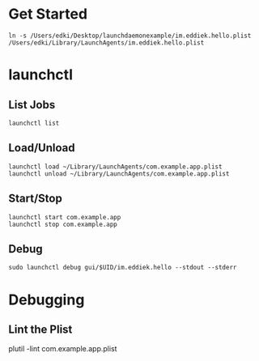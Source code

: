 # Get Started

```
ln -s /Users/edki/Desktop/launchdaemonexample/im.eddiek.hello.plist /Users/edki/Library/LaunchAgents/im.eddiek.hello.plist
```

# launchctl

## List Jobs

```
launchctl list
```

## Load/Unload

```
launchctl load ~/Library/LaunchAgents/com.example.app.plist
launchctl unload ~/Library/LaunchAgents/com.example.app.plist
```

## Start/Stop

```
launchctl start com.example.app
launchctl stop com.example.app
```

## Debug

```
sudo launchctl debug gui/$UID/im.eddiek.hello --stdout --stderr
```

# Debugging

## Lint the Plist

plutil -lint com.example.app.plist